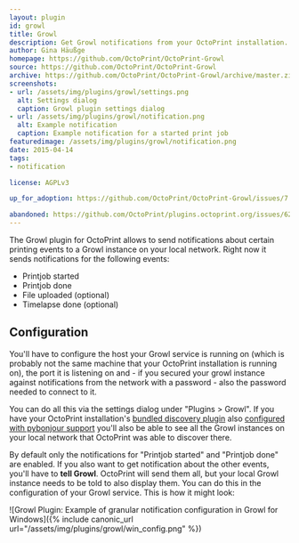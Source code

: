 ```yaml
---
layout: plugin
id: growl
title: Growl
description: Get Growl notifications from your OctoPrint installation.
author: Gina Häußge
homepage: https://github.com/OctoPrint/OctoPrint-Growl
source: https://github.com/OctoPrint/OctoPrint-Growl
archive: https://github.com/OctoPrint/OctoPrint-Growl/archive/master.zip 
screenshots:
- url: /assets/img/plugins/growl/settings.png
  alt: Settings dialog
  caption: Growl plugin settings dialog
- url: /assets/img/plugins/growl/notification.png
  alt: Example notification
  caption: Example notification for a started print job
featuredimage: /assets/img/plugins/growl/notification.png
date: 2015-04-14
tags: 
- notification

license: AGPLv3

up_for_adoption: https://github.com/OctoPrint/OctoPrint-Growl/issues/7

abandoned: https://github.com/OctoPrint/plugins.octoprint.org/issues/624
---
```


The Growl plugin for OctoPrint allows to send notifications about certain printing events to a Growl instance on your
local network. Right now it sends notifications for the following events:
 
  * Printjob started
  * Printjob done
  * File uploaded (optional)
  * Timelapse done (optional)

## Configuration

You'll have to configure the host your Growl service is running on (which is probably not the same machine that 
your OctoPrint installation is running on), the port it is listening on and - if you secured your growl instance against
notifications from the network with a password - also the password needed to connect to it.

You can do all this via the settings dialog under "Plugins > Growl". If you have your OctoPrint installation's 
[bundled discovery plugin](https://github.com/foosel/OctoPrint/wiki/Plugin:-Discovery) also 
[configured with pybonjour support](https://github.com/foosel/OctoPrint/wiki/Plugin:-Discovery#installing-pybonjour) 
you'll also be able to see all the Growl instances on your local network that OctoPrint was able to discover there.

By default only the notifications for "Printjob started" and "Printjob done" are enabled. If you also want to get 
notification about the other events, you'll have to **tell Growl**. OctoPrint will send them all, but your local Growl
instance needs to be told to also display them. You can do this in the configuration of your Growl service. This
is how it might look:

![Growl Plugin: Example of granular notification configuration in Growl for Windows]({% include canonic_url url="/assets/img/plugins/growl/win_config.png" %})
